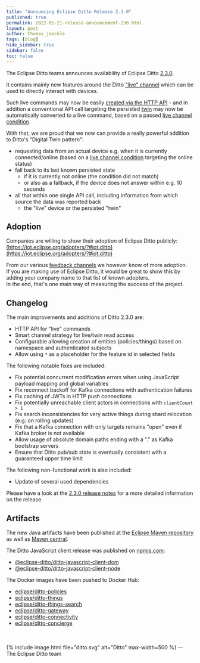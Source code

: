 ```yaml
---
title: "Announcing Eclipse Ditto Release 2.3.0"
published: true
permalink: 2022-01-21-release-announcement-230.html
layout: post
author: thomas_jaeckle
tags: [blog]
hide_sidebar: true
sidebar: false
toc: false
---
```


The Eclipse Ditto teams announces availability of Eclipse Ditto [2.3.0](https://projects.eclipse.org/projects/iot.ditto/releases/2.3.0).

It contains mainly new features around the Ditto ["live" channel](protocol-twinlive.html#live) which can be used to 
directly interact with devices.

Such live commands may now be easily [created via the HTTP API](2021-12-20-http-live-channel.html) - and in addition
a conventional API call targeting the persisted [twin](protocol-twinlive.html#twin) may now be automatically converted
to a live command, based on a passed [live channel condition](2021-12-22-live-channel-condition.html).

With that, we are proud that we now can provide a really powerful addition to Ditto's "Digital Twin pattern":
* requesting data from an actual device e.g. when it is currently connected/online (based on a [live channel condition](basic-conditional-requests.html#live-channel-condition) targeting the online status)
* fall back to its last known persisted state
  * if it is currently not online (the condition did not match)
  * or also as a fallback, if the device does not answer within e.g. 10 seconds
* all that within one single API call, including information from which source the data was reported back
  * the "live" device or the persisted "twin" 

## Adoption

Companies are willing to show their adoption of Eclipse Ditto publicly: [https://iot.eclipse.org/adopters/?#iot.ditto](https://iot.eclipse.org/adopters/?#iot.ditto)

From our various [feedback channels](feedback.html) we however know of more adoption.  
If you are making use of Eclipse Ditto, it would be great to show this by adding your company name to that list of 
known adopters.  
In the end, that's one main way of measuring the success of the project.


## Changelog

The main improvements and additions of Ditto 2.3.0 are:

* HTTP API for "live" commands
* Smart channel strategy for live/twin read access
* Configurable allowing creation of entities (policies/things) based on namespace and authenticated subjects
* Allow using `*` as a placeholder for the feature id in selected fields

The following notable fixes are included:

* Fix potential concurrent modification errors when using JavaScript payload mapping and global variables
* Fix reconnect backoff for Kafka connections with authentication failures
* Fix caching of JWTs in HTTP push connections
* Fix potentially unreachable client actors in connections with `clientCount > 1`
* Fix search inconsistencies for very active things during shard relocation (e.g. on rolling updates)
* Fix that a Kafka connection with only targets remains "open" even if Kafka broker is not available
* Allow usage of absolute domain paths ending with a "." as Kafka bootstrap servers
* Ensure that Ditto pub/sub state is eventually consistent with a guaranteed upper time limit

The following non-functional work is also included:

* Update of several used dependencies

Please have a look at the [2.3.0 release notes](release_notes_230.html) for a more detailed information on the release.


## Artifacts

The new Java artifacts have been published at the [Eclipse Maven repository](https://repo.eclipse.org/content/repositories/ditto/)
as well as [Maven central](https://repo1.maven.org/maven2/org/eclipse/ditto/).

The Ditto JavaScript client release was published on [npmjs.com](https://www.npmjs.com/~eclipse_ditto):
* [@eclipse-ditto/ditto-javascript-client-dom](https://www.npmjs.com/package/@eclipse-ditto/ditto-javascript-client-dom)
* [@eclipse-ditto/ditto-javascript-client-node](https://www.npmjs.com/package/@eclipse-ditto/ditto-javascript-client-node)


The Docker images have been pushed to Docker Hub:
* [eclipse/ditto-policies](https://hub.docker.com/r/eclipse/ditto-policies/)
* [eclipse/ditto-things](https://hub.docker.com/r/eclipse/ditto-things/)
* [eclipse/ditto-things-search](https://hub.docker.com/r/eclipse/ditto-things-search/)
* [eclipse/ditto-gateway](https://hub.docker.com/r/eclipse/ditto-gateway/)
* [eclipse/ditto-connectivity](https://hub.docker.com/r/eclipse/ditto-connectivity/)
* [eclipse/ditto-concierge](https://hub.docker.com/r/eclipse/ditto-concierge/)

<br/>
<br/>
{% include image.html file="ditto.svg" alt="Ditto" max-width=500 %}
--<br/>
The Eclipse Ditto team
